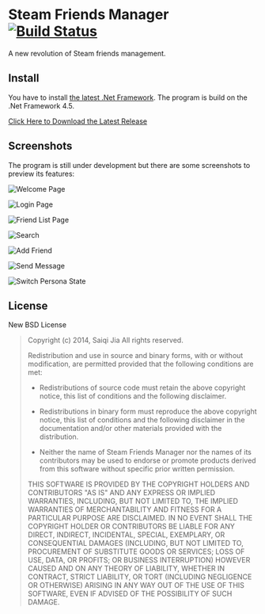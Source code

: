 # Steam Friends Manager [![Build Status][1]][2]

A new revolution of Steam friends management.

## Install

You have to install [the latest .Net Framework][3]. The program is build on the .Net Framework 4.5.

[Click Here to Download the Latest Release][4]

## Screenshots

The program is still under development but there are some screenshots to preview its features:

![Welcome Page][5]

![Login Page][6]

![Friend List Page][7]

![Search][8]

![Add Friend][9]

![Send Message][10]

![Switch Persona State][11]

## License

New BSD License

> Copyright (c) 2014, Saiqi Jia
> All rights reserved.
> 
> Redistribution and use in source and binary forms, with or without
> modification, are permitted provided that the following conditions are met:
> 
> * Redistributions of source code must retain the above copyright notice, this
>   list of conditions and the following disclaimer.
> 
> * Redistributions in binary form must reproduce the above copyright notice,
>   this list of conditions and the following disclaimer in the documentation
>   and/or other materials provided with the distribution.
> 
> * Neither the name of Steam Friends Manager nor the names of its
>   contributors may be used to endorse or promote products derived from
>   this software without specific prior written permission.
> 
> THIS SOFTWARE IS PROVIDED BY THE COPYRIGHT HOLDERS AND CONTRIBUTORS "AS IS"
> AND ANY EXPRESS OR IMPLIED WARRANTIES, INCLUDING, BUT NOT LIMITED TO, THE
> IMPLIED WARRANTIES OF MERCHANTABILITY AND FITNESS FOR A PARTICULAR PURPOSE ARE
> DISCLAIMED. IN NO EVENT SHALL THE COPYRIGHT HOLDER OR CONTRIBUTORS BE LIABLE
> FOR ANY DIRECT, INDIRECT, INCIDENTAL, SPECIAL, EXEMPLARY, OR CONSEQUENTIAL
> DAMAGES (INCLUDING, BUT NOT LIMITED TO, PROCUREMENT OF SUBSTITUTE GOODS OR
> SERVICES; LOSS OF USE, DATA, OR PROFITS; OR BUSINESS INTERRUPTION) HOWEVER
> CAUSED AND ON ANY THEORY OF LIABILITY, WHETHER IN CONTRACT, STRICT LIABILITY,
> OR TORT (INCLUDING NEGLIGENCE OR OTHERWISE) ARISING IN ANY WAY OUT OF THE USE
> OF THIS SOFTWARE, EVEN IF ADVISED OF THE POSSIBILITY OF SUCH DAMAGE.


  [1]: https://ci.appveyor.com/api/projects/status/275b2q8xv1jj8k9v?svg=true
  [2]: https://ci.appveyor.com/project/stackia/steamfriendsmanager
  [3]: http://www.microsoft.com/en-us/download/details.aspx?id=42642
  [4]: https://github.com/stackia/SteamFriendsManager/releases
  [5]: http://i.imgur.com/OfhD89B.png
  [6]: http://i.imgur.com/EaD7h7k.png
  [7]: http://i.imgur.com/LCf1mR4.png
  [8]: http://i.imgur.com/wZgS4zu.png
  [9]: http://i.imgur.com/lBEkFWZ.png
  [10]: http://i.imgur.com/Fp9uuXo.png
  [11]: http://i.imgur.com/Ma0LyQv.png
